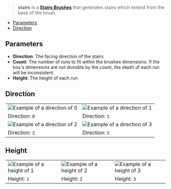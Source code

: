 > **stairs** is a **[Stairs Brushes](Stairs-Brushes)** that generates stairs which extend from the base of the brush.

- [Parameters](#parameters)
- [Direction](#direction)

## Parameters

- **Direction**: The facing direction of the stairs
- **Count**: The number of runs to fit within the brushes dimensions. If the box's dimensions are not divisible by the count, the depth of each run will be inconsistent.
- **Height**: The height of each run

## Direction

<table>
    <tr>
        <td width="50%"><img src="https://s3.amazonaws.com/misc.lachlanmcdonald.com/magicavoxel-shaders/0.10.3/stairs_direction0.png" alt="Example of a direction of 0"></td>
        <td width="50%"><img src="https://s3.amazonaws.com/misc.lachlanmcdonald.com/magicavoxel-shaders/0.10.3/stairs_direction1.png" alt="Example of a direction of 1"></td>
    </tr>
    <tr>
        <td>Direction: <code>0</code></td>
        <td>Direction: <code>1</code></td>
    </tr>
    <tr>
        <td width="50%"><img src="https://s3.amazonaws.com/misc.lachlanmcdonald.com/magicavoxel-shaders/0.10.3/stairs_direction2.png" alt="Example of a direction of 2"></td>
        <td width="50%"><img src="https://s3.amazonaws.com/misc.lachlanmcdonald.com/magicavoxel-shaders/0.10.3/stairs_direction3.png" alt="Example of a direction of 3"></td>
    </tr>
    <tr>
        <td>Direction: <code>2</code></td>
        <td>Direction: <code>3</code></td>
    </tr>
</table>

## Height

<table>
    <tr>
        <td width="33%"><img src="https://s3.amazonaws.com/misc.lachlanmcdonald.com/magicavoxel-shaders/0.10.3/stairs_height1.png" alt="Example of a height of 1"></td>
        <td width="33%"><img src="https://s3.amazonaws.com/misc.lachlanmcdonald.com/magicavoxel-shaders/0.10.3/stairs_height2.png" alt="Example of a height of 2"></td>
        <td width="33%"><img src="https://s3.amazonaws.com/misc.lachlanmcdonald.com/magicavoxel-shaders/0.10.3/stairs_height3.png" alt="Example of a height of 3"></td>
    </tr>
    <tr>
        <td>Height: <code>1</code></td>
        <td>Height: <code>2</code></td>
        <td>Height: <code>3</code></td>
    </tr>
</table>

